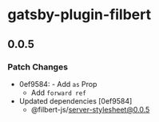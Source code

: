 # gatsby-plugin-filbert

## 0.0.5
### Patch Changes

- 0ef9584: - Add `as` Prop
  - Add `forward ref`
- Updated dependencies [0ef9584]
  - @filbert-js/server-stylesheet@0.0.5
